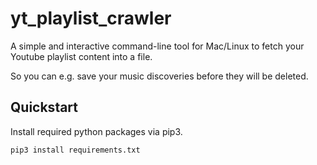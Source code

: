 # yt_playlist_crawler

A simple and interactive command-line tool for Mac/Linux to fetch your Youtube playlist content into a file.

So you can e.g. save your music discoveries before they will be deleted.

## Quickstart

Install required python packages via pip3.

`pip3 install requirements.txt`

